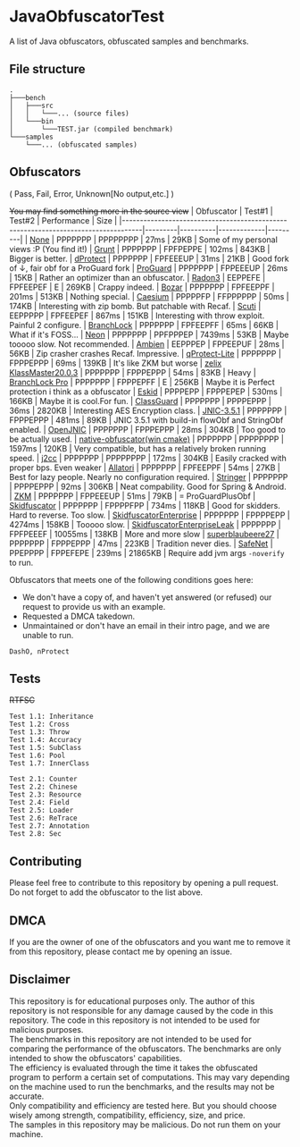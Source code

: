 # JavaObfuscatorTest

A list of Java obfuscators, obfuscated samples and benchmarks.

## File structure

````
.
├───bench
│   ├───src
│   │   └───... (source files)
│   └───bin
│       └───TEST.jar (compiled benchmark)
└───samples
    └───... (obfuscated samples)
````

## Obfuscators

( Pass, Fail, Error, Unknown[No output,etc.] )

~~You may find something more in the source view~~
| Obfuscator                                                                        | Test#1  | Test#2   | Performance | Size    |
|-----------------------------------------------------------------------------------|---------|----------|-------------|---------|
| [None](https://www.java.com/#LOL)                                                 | PPPPPPP | PPPPPPPP | 27ms        | 29KB    | Some of my personal views :P (You find it!)
| [Grunt](https://github.com/SpartanB312/Grunt)                                     | PPPPPPP | FPFPEPPE | 102ms       | 843KB   | Bigger is better.
| [dProtect](https://github.com/open-obfuscator/dProtect)                           | PPPPPPP | FPFEEEUP | 31ms        | 21KB    | Good fork of ↓, fair obf for a ProGuard fork
| [ProGuard](https://github.com/Guardsquare/proguard/)                              | PPPPPPP | FPPEEEUP | 26ms        | 15KB    | Rather an optimizer than an obfuscator.
| [Radon3](https://github.com/ItzSomebody/radon)                                    | EEPPEFE | FPFEEPEF | E           | 269KB   | Crappy indeed.
| [Bozar](https://github.com/vimasig/Bozar)                                         | PPPPPPP | FPFEEPPF | 201ms       | 513KB   | Nothing special.
| [Caesium](https://github.com/sim0n/Caesium/)                                      | PPPPPFP | FFPPPPPP | 50ms        | 174KB   | Interesting with zip bomb. But patchable with Recaf.
| [Scuti](https://github.com/netindev/scuti)                                        | EEPPPPP | FPFEEPEF | 867ms       | 151KB   | Interesting with throw exploit. Painful 2 configure.
| [BranchLock](https://branchlock.net/)                                             | PPPPPPP | FPFEEPFF | 65ms        | 66KB    | What if it's FOSS...
| [Neon](https://github.com/MoofMonkey/NeonObf)                                     | PPPPPPP | PPFPPPEP | 7439ms      | 53KB    | Maybe tooooo slow. Not recommended.
| [Ambien](https://github.com/iiiiiiiris/Ambien)                                    | EEPPPEP | FPPEEPUF | 28ms        | 56KB    | Zip crasher crashes Recaf. Impressive.
| [qProtect-Lite](https://mdma.dev/)                                                | PPPPPPP | FPPPEPPP | 69ms        | 139KB   | It's like ZKM but worse
| [zelix KlassMaster20.0.3](https://zelix.com/)                                     | PPPPPPP | FPPPEPPP | 54ms        | 83KB    | Heavy
| [BranchLock Pro](https://branchlock.net/)                                         | PPPPPPP | FPPPEPFF | E           | 256KB   | Maybe it is Perfect protection i think as a obfuscator
| [Eskid](https://baidu.com/deadth)                                                 | PPPPEPP | FPPPEPEP | 530ms       | 166KB   | Maybe it is cool.For fun.
| [ClassGuard](https://zenofx.com/classguard)                                       | PPPPPPP | PPPPEPPP | 36ms        | 2820KB  | Interesting AES Encryption class.
| [JNIC-3.5.1](https://jnic.dev/)                                                   | PPPPPPP | FPPPEPPP | 481ms       | 89KB    | JNIC 3.5.1 with build-in flowObf and StringObf enabled.
| [OpenJNIC](https://www.blackspigot.com/threads/openjnic.173922/)                  | PPPPPPP | FPPPEPPP | 28ms        | 304KB   | Too good to be actually used.
| [native-obfuscator(win cmake)](https://github.com/radioegor146/native-obfuscator) | PPPPPPP | PPPPPPPP | 1597ms      | 120KB   | Very compatible, but has a relatively broken running speed.
| [j2cc](https://java2cc.github.io/)                                                | PPPPPPP | PPPPPPPP | 172ms       | 304KB   | Easily cracked with proper bps. Even weaker
| [Allatori](https://www.allatori.com/)                                             | PPPPPPP | FPFEEPPF | 54ms        | 27KB    | Best for lazy people. Nearly no configuration required.
| [Stringer](https://jfxstore.com/stringer/)                                        | PPPPPPP | PPPPEPPP | 92ms        | 306KB   | Neat compability. Good for Spring & Android.
| [ZKM](https://zelix.com/klassmaster/index.html)                                   | PPPPPPP | FPPEEEUP | 51ms        | 79KB    | = ProGuardPlusObf
| [Skidfuscator](https://github.com/skidfuscatordev)                                | PPPPPPP | FPPPPFPP | 734ms       | 118KB   | Good for skidders. Hard to reverse. Too slow.
| [SkidfuscatorEnterprise](https://skidfuscator.dev)                                | PPPPPPP | FPPPPEPP | 4274ms      | 158KB   | Tooooo slow.
| [SkidfuscatorEnterpriseLeak](https://github.com/InkerBot/one-obfuscator/)         | PPPPPPP | FPFPEEEF | 10055ms     | 138KB   | More and more slow
| [superblaubeere27](https://github.com/superblaubeere27/obfuscator)                | PPPPPPP | FPPPEPPP | 47ms        | 223KB   | Tradition never dies.
| [SafeNet](https://cpl.thalesgroup.com/software-monetization)                      | PPEPPPP | FPPEFEPE | 239ms       | 21865KB | Require add jvm args `-noverify` to run.

Obfuscators that meets one of the following conditions goes here:

- We don't have a copy of, and haven't yet answered (or refused) our request to provide us with an example.
- Requested a DMCA takedown.
- Unmaintained or don't have an email in their intro page, and we are unable to run.

```
DashO, nProtect
```

## Tests

~~RTFSC~~

````
Test 1.1: Inheritance
Test 1.2: Cross
Test 1.3: Throw
Test 1.4: Accuracy
Test 1.5: SubClass
Test 1.6: Pool
Test 1.7: InnerClass

Test 2.1: Counter
Test 2.2: Chinese
Test 2.3: Resource
Test 2.4: Field
Test 2.5: Loader
Test 2.6: ReTrace
Test 2.7: Annotation
Test 2.8: Sec
````

## Contributing

Please feel free to contribute to this repository by opening a pull request.  
Do not forget to add the obfuscator to the list above.

## DMCA

If you are the owner of one of the obfuscators and you want me to remove it from this repository, please contact me by
opening an issue.

## Disclaimer

This repository is for educational purposes only. The author of this repository is not responsible for any damage caused
by the code in this repository. The code in this repository is not intended to be used for malicious purposes.  
The benchmarks in this repository are not intended to be used for comparing the performance of the obfuscators. The
benchmarks are only intended to show the obfuscators' capabilities.  
The efficiency is evaluated through the time it takes the obfuscated program to perform a certain set of computations.
This may vary depending on the machine used to run the benchmarks, and the results may not be accurate.  
Only compatibility and efficiency are tested here. But you should choose wisely among strength, compatibility,
efficiency, size, and price.  
The samples in this repository may be malicious. Do not run them on your machine.

